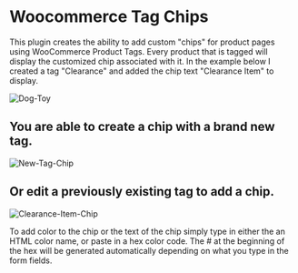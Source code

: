# Woocommerce Tag Chips
This plugin creates the ability to add custom "chips" for product pages using WooCommerce Product Tags. Every product that is tagged will display the customized chip associated with it. In the example below I created a tag "Clearance" and added the chip text "Clearance Item" to display.

![Dog-Toy](https://user-images.githubusercontent.com/6086346/58737019-c3922e80-83b4-11e9-9077-1d079904a3a6.png)

## You are able to create a chip with a brand new tag.

![New-Tag-Chip](https://user-images.githubusercontent.com/6086346/58735970-14a02380-83b1-11e9-838f-fdacd6e577f1.png)

## Or edit a previously existing tag to add a chip.

![Clearance-Item-Chip](https://user-images.githubusercontent.com/6086346/58736302-31892680-83b2-11e9-84cb-46aa0cb270bf.png)

To add color to the chip or the text of the chip simply type in either the an HTML color name, or paste in a hex color code. The # at the beginning of the hex will be generated automatically depending on what you type in the form fields.
